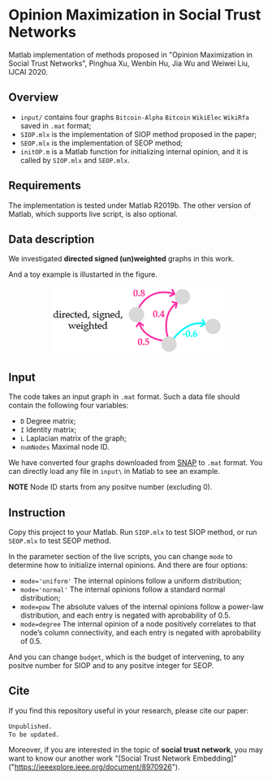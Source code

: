# Opinion Maximization in Social Trust Networks
Matlab implementation of methods proposed in "Opinion Maximization in Social Trust Networks", Pinghua Xu, Wenbin Hu, Jia Wu and Weiwei Liu, IJCAI 2020.

## Overview
- `input/` contains four graphs `Bitcoin-Alpha` `Bitcoin` `WikiElec` `WikiRfa` saved in `.mat` format;
- `SIOP.mlx` is the implementation of SIOP method proposed in the paper;
- `SEOP.mlx` is the implementation of SEOP method;
- `initOP.m` is a Matlab function for initializing internal opinion, and it is called by `SIOP.mlx` and `SEOP.mlx`.

## Requirements
The implementation is tested under Matlab R2019b. The other version of Matlab, which supports live script, is also optional.

## Data description
We investigated **directed signed (un)weighted** graphs in this work.

And a toy example is illustarted in the figure.
<div style="text-align:center"><img src ="example_graph.png" ,width=40%/></div>

## Input
The code takes an input graph in `.mat` format.
Such a data file should contain the following four variables:
- `D` Degree matrix;
- `I` Identity matrix;
- `L` Laplacian matrix of the graph;
- `numNodes` Maximal node ID.

We have converted four graphs downloaded from [SNAP]("http://snap.stanford.edu/data/#signnets") to `.mat` format. You can directly load any file in `input\` in Matlab to see an example.

**NOTE** Node ID starts from any positve number (excluding 0).

## Instruction
Copy this project to your Matlab. Run `SIOP.mlx` to test SIOP method, or run `SEOP.mlx` to test SEOP method.

In the parameter section of the live scripts, you can change `mode` to determine how to initialize internal opinions. And there are four options:

- `mode='uniform'` The internal opinions follow a uniform distribution;
- `mode='normal'` The internal opinions follow a standard normal distribution;
- `mode=pow` The absolute values of the internal opinions follow a power-law distribution, and each entry is negated with aprobability of 0.5.
- `mode=degree` The internal opinion of a node positively correlates to that node’s column connectivity, and each entry is negated with aprobability of 0.5.

And you can change `budget`, which is the budget of intervening, to any positve number for SIOP and to any positve integer for SEOP.

## Cite
If you find this repository useful in your research, please cite our paper:
```
Unpublished.
To be updated.
```

Moreover, if you are interested in the topic of **social trust network**, you may want to know our another work "[Social Trust Network Embedding]"("https://ieeexplore.ieee.org/document/8970926").
